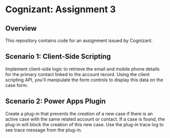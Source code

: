 # Cognizant: Assignment 3

## Overview

This repository contains code for an assignment issued by Cognizant.

## Scenario 1: Client-Side Scripting

Implement client-side logic to retrieve the email and mobile phone details 
for the primary contact linked to the account record. Using the client scripting 
API, you'll manipulate the form controls to display this data on the case form.

## Scenario 2: Power Apps Plugin

Create a plug-in that prevents the creation of a new case if there is an active 
case with the same related account or contact. If a case is found, the plug-in 
will block the creation of this new case. Use the plug-in trace log to see trace 
message from the plug-in. 